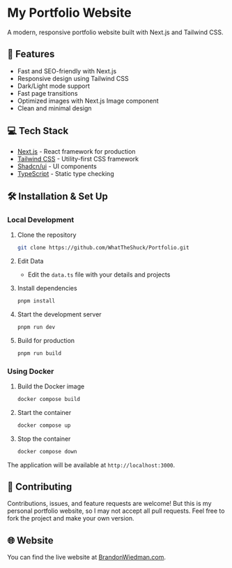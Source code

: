 # My Portfolio Website

A modern, responsive portfolio website built with Next.js and Tailwind CSS.

## 🚀 Features

- Fast and SEO-friendly with Next.js
- Responsive design using Tailwind CSS
- Dark/Light mode support
- Fast page transitions
- Optimized images with Next.js Image component
- Clean and minimal design

## 💻 Tech Stack

- [Next.js](https://nextjs.org/) - React framework for production
- [Tailwind CSS](https://tailwindcss.com/) - Utility-first CSS framework
- [Shadcn/ui](https://ui.shadcn.com/) - UI components
- [TypeScript](https://www.typescriptlang.org/) - Static type checking

## 🛠️ Installation & Set Up

### Local Development

1. Clone the repository
   ```sh
   git clone https://github.com/WhatTheShuck/Portfolio.git
   ```

2. Edit Data
   - Edit the `data.ts` file with your details and projects

3. Install dependencies
   ```sh
   pnpm install
   ```

4. Start the development server
   ```sh
   pnpm run dev
   ```

5. Build for production
   ```sh
   pnpm run build
   ```

### Using Docker

1. Build the Docker image
   ```sh
   docker compose build
   ```

2. Start the container
   ```sh
   docker compose up
   ```

3. Stop the container
   ```sh
   docker compose down
   ```

The application will be available at `http://localhost:3000`.


## 🤝 Contributing

Contributions, issues, and feature requests are welcome! But this is my personal portfolio website, so I may not accept all pull requests. Feel free to fork the project and make your own version.

## 🌐 Website

You can find the live website at [BrandonWiedman.com](https://brandonwiedman.com/).
